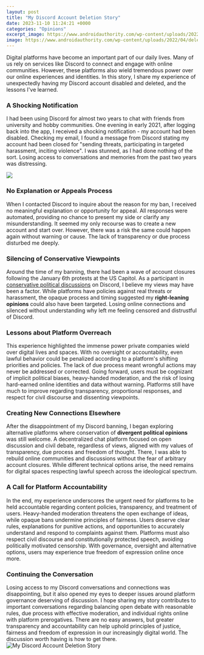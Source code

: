 ```yaml
---
layout: post
title: "My Discord Account Deletion Story"
date: 2023-11-10 11:24:21 +0000
categories: "Opinions"
excerpt_image: https://www.androidauthority.com/wp-content/uploads/2022/04/delete-account-button-location.jpg
image: https://www.androidauthority.com/wp-content/uploads/2022/04/delete-account-button-location.jpg
---
```


Digital platforms have become an important part of our daily lives. Many of us rely on services like Discord to connect and engage with online communities. However, these platforms also wield tremendous power over our online experiences and identities. In this story, I share my experience of unexpectedly having my Discord account disabled and deleted, and the lessons I've learned.
### A Shocking Notification
I had been using Discord for almost two years to chat with friends from university and hobby communities. One evening in early 2021, after logging back into the app, I received a shocking notification - my account had been disabled. Checking my email, I found a message from Discord stating my account had been closed for "sending threats, participating in targeted harassment, inciting violence". I was stunned, as I had done nothing of the sort. Losing access to conversations and memories from the past two years was distressing. 

![](https://marketedly.com/wp-content/uploads/2020/10/disable-account-discord.png)
### No Explanation or Appeals Process
When I contacted Discord to inquire about the reason for my ban, I received no meaningful explanation or opportunity for appeal. All responses were automated, providing no chance to present my side or clarify any misunderstanding. It seemed my only recourse was to create a new account and start over. However, there was a risk the same could happen again without warning or cause. The lack of transparency or due process disturbed me deeply. 
### Silencing of Conservative Viewpoints
Around the time of my banning, there had been a wave of account closures following the January 6th protests at the US Capitol. As a participant in [conservative political discussions](https://store.fi.io.vn/dachshund-wiener-dog-i-love-dachshund-cute-animal-tees-63-doxie-dog-1) on Discord, I believe my views may have been a factor. While platforms have policies against real threats or harassment, the opaque process and timing suggested my **right-leaning opinions** could also have been targeted. Losing online connections and silenced without understanding why left me feeling censored and distrustful of Discord.
### Lessons about Platform Overreach 
This experience highlighted the immense power private companies wield over digital lives and spaces. With no oversight or accountability, even lawful behavior could be penalized according to a platform's shifting priorities and policies. The lack of due process meant wrongful actions may never be addressed or corrected. Going forward, users must be cognizant of implicit political biases, heavy-handed moderation, and the risk of losing hard-earned online identities and data without warning. Platforms still have much to improve regarding transparency, proportional responses, and respect for civil discourse and dissenting viewpoints.
### Creating New Connections Elsewhere
After the disappointment of my Discord banning, I began exploring alternative platforms where conservation of **divergent political opinions** was still welcome. A decentralized chat platform focused on open discussion and civil debate, regardless of views, aligned with my values of transparency, due process and freedom of thought. There, I was able to rebuild online communities and discussions without the fear of arbitrary account closures. While different technical options arise, the need remains for digital spaces respecting lawful speech across the ideological spectrum.
### A Call for Platform Accountability 
In the end, my experience underscores the urgent need for platforms to be held accountable regarding content policies, transparency, and treatment of users. Heavy-handed moderation threatens the open exchange of ideas, while opaque bans undermine principles of fairness. Users deserve clear rules, explanations for punitive actions, and opportunities to accurately understand and respond to complaints against them. Platforms must also respect civil discourse and constitutionally protected speech, avoiding politically motivated censorship. With governance, oversight and alternative options, users may experience true freedom of expression online once more.
### Continuing the Conversation
Losing access to my Discord conversations and connections was disappointing, but it also opened my eyes to deeper issues around platform governance deserving of discussion. I hope sharing my story contributes to important conversations regarding balancing open debate with reasonable rules, due process with effective moderation, and individual rights online with platform prerogatives. There are no easy answers, but greater transparency and accountability can help uphold principles of justice, fairness and freedom of expression in our increasingly digital world. The discussion worth having is how to get there.
![My Discord Account Deletion Story](https://www.androidauthority.com/wp-content/uploads/2022/04/delete-account-button-location.jpg)
